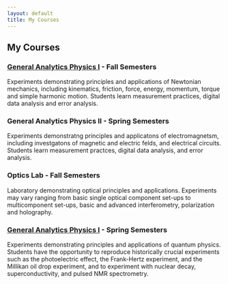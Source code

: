 ```yaml
---
layout: default
title: My Courses
---
```

## My Courses

### [General Analytics Physics I](GAP1) - Fall Semesters

Experiments demonstrating principles and applications of Newtonian mechanics, 
including kinematics, friction, force, energy, momentum, torque and simple harmonic motion. 
Students learn measurement practices, digital data analysis and error analysis.

### General Analytics Physics II - Spring Semesters

Experiments demonstratng principles and applicatons of electromagnetsm, 
including investgatons of magnetic and electric felds, and electrical circuits. 
Students learn measurement practces, digital data analysis, and error analysis. 

### Optics Lab - Fall Semesters

Laboratory demonstrating optical principles and applications. 
Experiments may vary ranging from basic single optical component set-ups to 
multicomponent set-ups,  basic and advanced interferometry, 
polarization and holography.

### [General Analytics Physics I](GAP1) - Spring Semesters

Experiments demonstrating principles and applications of quantum physics. 
Students have the opportunity to reproduce historically crucial experiments such as 
the photoelectric effect, the Frank-Hertz experiment, and the Millikan oil drop experiment, 
and to experiment with nuclear decay, superconductivity, and pulsed NMR spectrometry. 
